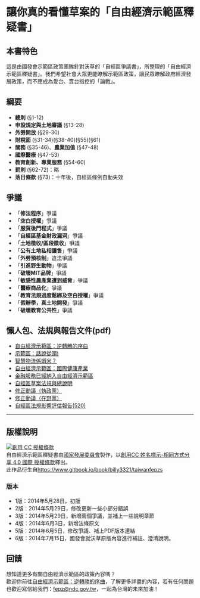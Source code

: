 # 讓你真的看懂草案的「自由經濟示範區釋疑書」

## 本書特色

這是由國發會示範區政策團隊針對沃草的「自經區爭議書」，所整理的「自由經濟示範區釋疑書」。我們希望社會大眾更能瞭解示範區政策，讓民眾瞭解政府經濟發展政策，而不應成為愛台、賣台指控的「論戰」。



## 綱要

* **總則** (§1-12)
* **申設規定與土地審議** (§13-28)
* **外勞開放** (§29-30)
* **財稅面** (§31-34)(§38-40)(§55)(§61)
* **關務** (§35-46)、**農業加值** (§47-48)
* **國際醫療** (§47-53)
* **教育創新、專業服務** (§54-60)
* **罰則** (§62-72)：略
* **落日條款** (§73)：十年後，自經區條例自動失效

## 爭議
* 「**修法程序**」爭議
* 「**空白授權**」爭議
* 「**服貿後門程式**」爭議
* 「**自經區基金財政漏洞**」爭議
* 「**土地徵收/區段徵收**」爭議
* 「**公有土地私相讓售**」爭議
* 「**外勞預核制**」違法爭議
* 「**引進野生動物**」爭議
* 「**破壞MIT品牌**」爭議
* 「**敏感性農產業遭到威脅**」爭議
* 「**醫療商品化**」爭議
* 「**教育法規過度鬆綁及空白授權**」爭議
* 「**假辦學，真土地開發**」爭議
* 「**破壞教育公共性**」爭議

## 懶人包、法規與報告文件(pdf)
* [自由經濟示範區：逆轉勝的序曲](http://about.fepz.org.tw/)
* [示範區：話說從頭)](http://www.slideshare.net/NDCFepz/part-2-35993451)
* [智慧物流係蝦米？](http://taiwan-ftz.com/public/Data/47416334571.pdf)
* [自由經濟示範區：國際健康產業](http://www.mohw.gov.tw/MOHW_Upload/doc/%E5%9C%8B%E9%9A%9B%E5%81%A5%E5%BA%B7%E7%94%A2%E6%A5%AD%E6%87%B6%E4%BA%BA%E5%8C%85-1030625_0045708001.pdf)
* [金融服務已經納入自由經濟示範區](http://www.fsc.gov.tw/ch/home.jsp?id=431&parentpath=0,2)
* [自經區草案法規與總說明](http://www.fepz.org.tw/dn.aspx?uid=34042)
* [修正動議（執政黨）](https://drive.google.com/file/d/0B6ZiS9f8Cm9qbzJwWmVJNW9pRDQ/edit?usp=sharing)
* [修正動議（在野黨）](https://drive.google.com/file/d/0B6ZiS9f8Cm9qWkQtMTFJR2dFejA/edit?usp=sharing)
* [自經區法規影響評估報告(520)](http://www.fepz.org.tw/dn.aspx?uid=35707)


---

## 版權說明

<a rel="license" href="http://creativecommons.org/licenses/by-sa/4.0/"><img alt="創用 CC 授權條款" style="border-width:0" src="https://i.creativecommons.org/l/by-sa/4.0/88x31.png" /></a><br /><span xmlns:dct="http://purl.org/dc/terms/" href="http://purl.org/dc/dcmitype/Text" property="dct:title" rel="dct:type">自由經濟示範區釋疑書</span>由<a xmlns:cc="http://creativecommons.org/ns#" href="http://www.ndc.gov.tw" property="cc:attributionName" rel="cc:attributionURL">國家發展委員會</a>製作，以<a rel="license" href="http://creativecommons.org/licenses/by-sa/4.0/">創用CC 姓名標示-相同方式分享 4.0 國際 授權條款</a>釋出。<br />此作品衍生自<a xmlns:dct="http://purl.org/dc/terms/" href="https://www.gitbook.io/book/billy3321/taiwanfepzs" rel="dct:source">https://www.gitbook.io/book/billy3321/taiwanfepzs</a>

### 版本

* 1版：2014年5月28日，初版
* 2版：2014年5月29日，修改更新一些小部分錯誤
* 3版：2014年5月29日，新增兩個爭議，並補上一些說明章節
* 4版：2014年6月3日，新增法條原文
* 5版：2014年6月5日，修改爭議、補上PDF版本連結
* 6版：2014年7月15日，國發會就沃草原版內容進行補註、澄清說明。

## 回饋

想知道更多有關自由經濟示範區的政策內容嗎？<br/>
歡迎你前往[自由經濟示範區：逆轉勝的序曲](http://www.fepz.org.tw/)，了解更多詳盡的內容，若有任何問題也歡迎寫信給我們：fepz@ndc.gov.tw，一起為台灣的未來加油！
